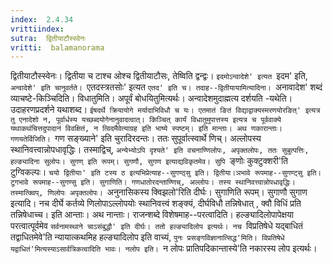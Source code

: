 ```yaml
---
index:  2.4.34
vrittiindex: 
sutra:  द्वितीयाटौस्स्वेनः
vritti:  balamanorama 
---
```


द्वितीयाटौस्स्वेनः। द्वितीया च टाश्च ओश्च द्वितीयाटौसः, तेष्विति द्वन्द्वः। `इदमोऽन्वादेशे' इत्यत `इदम' इति, `अन्वादेशे' इति चानुवर्तते। `एतदस्त्रतसोः' इत्यत `एतद' इति च। तदाह--द्वितीयायामित्यादिना। `अनावादेश' शब्दं व्याचष्टे-किञ्चिदिति। विधातुमिति। अपूर्वं बोधयितुमित्यर्थः। अन्वादेशमुदाह्मत्य दर्शयति -यथेति। उदाहरणप्रदर्शने यथाशब्द। `ईषदर्थे क्रियायोगे मर्यादाभिविधौ च यः। एतमातं ङितं विद्याद्वाक्यस्मरणयोरङित्' इत्यत्र तु एनादेशो न, पूर्वार्धस्य यच्छब्दयोगेनानुवादत्वात्। किञ्चित् कार्यं विधातुमुपात्तस्य इत्यत्र च पूर्ववाक्ये यथाकथंचित्तदुपादानं विवक्षितं, न त्विदमैवेत्याग्रह इति भाष्ये स्पष्टम्। इति मान्ताः। अथ णकारान्ताः। गणयतेर्विजिति। `गण सङ्ख्याने' इति चुरादिरदन्तः। ततः सुपूर्वात्स्वार्थे णिच्। अल्लोपस्य स्थानिवत्त्वान्नोपधावृद्धिः। तस्माद्विच्, `अन्येभ्योऽपि दृश्यते' इति वचनाण्णिलोपः, अपृक्तलोपः, ततः सुबुत्पत्तिः, हल्ङ्यादिना सुलोपः। सुगण् इति रूपम्। सुगणौ, सुगण इत्याद्यविकृतमेव। सुपि `ङ्णोः कुक्टुक्शरी'ति टुग्विकल्पः। `चयो द्वितीयाः' इति टस्य ठ इत्यभिप्रेत्याह--सुगण्ठ्सु इति। द्वितीया।ञभावे रूपमाह--सुगण्ट्सु इति। टुगभावे रूपमाह--सुगण्सु इति। सुगाणिति। गणधातोरदन्ताण्णिच्, अल्लोपः। तस्य स्थानिवत्त्वान्नोपधावृद्धिः। तस्मात्क्विप्, णिलोपः अपृक्तलोपः। `अनुनासिकस्य क्विझलो'रिति दीर्घः। सुगाणिति रूपम्। सुगाणौ सुगाण इत्यादि। नच दीर्घे कर्तव्ये णिलोपाऽल्लोपयोः स्थानिवत्त्वं शङ्क्यं, दीर्घविधौ तन्निषेधात् , क्वौ विधिं प्रति तन्निषेधाच्च। इति आन्ताः। अथ नान्ताः। राजन्शब्दे विशेषमाह--परत्वादिति। हल्ङ्यादिलोपापेक्षया परत्वात्पूर्वमेव `सर्वनामस्थाने चाऽसंबुद्धौ' इति दीर्घः। ततो हल्ङ्यादिलोप इत्यर्थः। नच `विप्रतिषेधे यद्बाधितं तद्वाधितमेवे'ति न्यायात्कथमिह हल्ङ्यादिलोप इति वाच्यं, `पुनः प्रसङ्गविज्ञानात्सिद्ध'मिति। विप्रतिषेधे यद्वाधितं'मित्यस्याऽसार्वत्रिकत्वादिति भावः। नलोप इति। `न लोपः प्रातिपदिकान्तास्ये'ति नकारस्य लोप इत्यर्थः।

